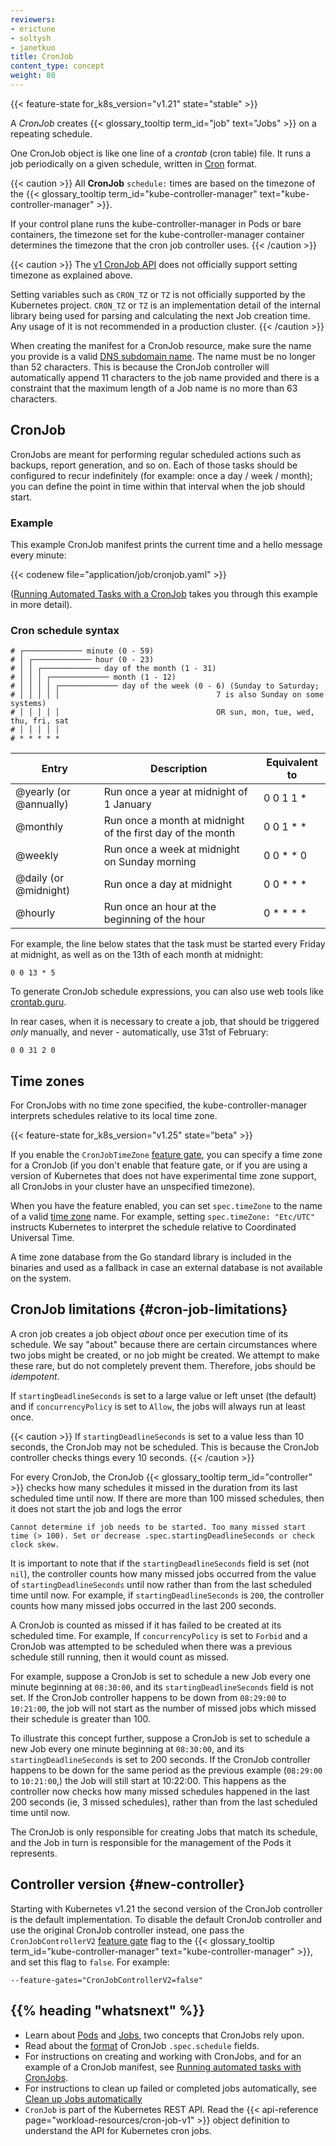 ```yaml
---
reviewers:
- erictune
- soltysh
- janetkuo
title: CronJob
content_type: concept
weight: 80
---
```


<!-- overview -->

{{< feature-state for_k8s_version="v1.21" state="stable" >}}

A _CronJob_ creates {{< glossary_tooltip term_id="job" text="Jobs" >}} on a repeating schedule.

One CronJob object is like one line of a _crontab_ (cron table) file. It runs a job periodically
on a given schedule, written in [Cron](https://en.wikipedia.org/wiki/Cron) format.

{{< caution >}}
All **CronJob** `schedule:` times are based on the timezone of the
{{< glossary_tooltip term_id="kube-controller-manager" text="kube-controller-manager" >}}.

If your control plane runs the kube-controller-manager in Pods or bare
containers, the timezone set for the kube-controller-manager container determines the timezone
that the cron job controller uses.
{{< /caution >}}

{{< caution >}}
The [v1 CronJob API](/docs/reference/kubernetes-api/workload-resources/cron-job-v1/)
does not officially support setting timezone as explained above.

Setting variables such as `CRON_TZ` or `TZ` is not officially supported by the Kubernetes project.
`CRON_TZ` or `TZ` is an implementation detail of the internal library being used
for parsing and calculating the next Job creation time. Any usage of it is not
recommended in a production cluster.
{{< /caution >}}

When creating the manifest for a CronJob resource, make sure the name you provide
is a valid [DNS subdomain name](/docs/concepts/overview/working-with-objects/names#dns-subdomain-names).
The name must be no longer than 52 characters. This is because the CronJob controller will automatically
append 11 characters to the job name provided and there is a constraint that the
maximum length of a Job name is no more than 63 characters.

<!-- body -->

## CronJob

CronJobs are meant for performing regular scheduled actions such as backups,
report generation, and so on. Each of those tasks should be configured to recur
indefinitely (for example: once a day / week / month); you can define the point
in time within that interval when the job should start.

### Example

This example CronJob manifest prints the current time and a hello message every minute:

{{< codenew file="application/job/cronjob.yaml" >}}

([Running Automated Tasks with a CronJob](/docs/tasks/job/automated-tasks-with-cron-jobs/)
takes you through this example in more detail).

### Cron schedule syntax

```
# ┌───────────── minute (0 - 59)
# │ ┌───────────── hour (0 - 23)
# │ │ ┌───────────── day of the month (1 - 31)
# │ │ │ ┌───────────── month (1 - 12)
# │ │ │ │ ┌───────────── day of the week (0 - 6) (Sunday to Saturday;
# │ │ │ │ │                                   7 is also Sunday on some systems)
# │ │ │ │ │                                   OR sun, mon, tue, wed, thu, fri, sat
# │ │ │ │ │
# * * * * *
```


| Entry 										| Description																									| Equivalent to |
| ------------- 						| ------------- 																							|-------------  |
| @yearly (or @annually)		| Run once a year at midnight of 1 January										| 0 0 1 1 * 		|
| @monthly 									| Run once a month at midnight of the first day of the month	| 0 0 1 * * 		|
| @weekly 									| Run once a week at midnight on Sunday morning								| 0 0 * * 0 		|
| @daily (or @midnight)			| Run once a day at midnight																	| 0 0 * * * 		|
| @hourly 									| Run once an hour at the beginning of the hour								| 0 * * * * 		|



For example, the line below states that the task must be started every Friday at midnight, as well as on the 13th of each month at midnight:

`0 0 13 * 5`

To generate CronJob schedule expressions, you can also use web tools like [crontab.guru](https://crontab.guru/).

In rear cases, when it is necessary to create a job, that should be triggered _only_ manually, and never - automatically, use 31st of February:

`0 0 31 2 0`

## Time zones
For CronJobs with no time zone specified, the kube-controller-manager interprets schedules relative to its local time zone.

{{< feature-state for_k8s_version="v1.25" state="beta" >}}

If you enable the  `CronJobTimeZone` [feature gate](/docs/reference/command-line-tools-reference/feature-gates/),
you can specify a time zone for a CronJob (if you don't enable that feature gate, or if you are using a version of
Kubernetes that does not have experimental time zone support, all CronJobs in your cluster have an unspecified
timezone).

When you have the feature enabled, you can set `spec.timeZone` to the name of a valid [time zone](https://en.wikipedia.org/wiki/List_of_tz_database_time_zones) name. For example, setting
`spec.timeZone: "Etc/UTC"` instructs Kubernetes to interpret the schedule relative to Coordinated Universal Time.

A time zone database from the Go standard library is included in the binaries and used as a fallback in case an external database is not available on the system.

## CronJob limitations {#cron-job-limitations}

A cron job creates a job object _about_ once per execution time of its schedule. We say "about" because there
are certain circumstances where two jobs might be created, or no job might be created. We attempt to make these rare,
but do not completely prevent them. Therefore, jobs should be _idempotent_.

If `startingDeadlineSeconds` is set to a large value or left unset (the default)
and if `concurrencyPolicy` is set to `Allow`, the jobs will always run
at least once.

{{< caution >}}
If `startingDeadlineSeconds` is set to a value less than 10 seconds, the CronJob may not be scheduled. This is because the CronJob controller checks things every 10 seconds.
{{< /caution >}}


For every CronJob, the CronJob {{< glossary_tooltip term_id="controller" >}} checks how many schedules it missed in the duration from its last scheduled time until now. If there are more than 100 missed schedules, then it does not start the job and logs the error

````
Cannot determine if job needs to be started. Too many missed start time (> 100). Set or decrease .spec.startingDeadlineSeconds or check clock skew.
````

It is important to note that if the `startingDeadlineSeconds` field is set (not `nil`), the controller counts how many missed jobs occurred from the value of `startingDeadlineSeconds` until now rather than from the last scheduled time until now. For example, if `startingDeadlineSeconds` is `200`, the controller counts how many missed jobs occurred in the last 200 seconds.

A CronJob is counted as missed if it has failed to be created at its scheduled time. For example, If `concurrencyPolicy` is set to `Forbid` and a CronJob was attempted to be scheduled when there was a previous schedule still running, then it would count as missed.

For example, suppose a CronJob is set to schedule a new Job every one minute beginning at `08:30:00`, and its
`startingDeadlineSeconds` field is not set. If the CronJob controller happens to
be down from `08:29:00` to `10:21:00`, the job will not start as the number of missed jobs which missed their schedule is greater than 100.

To illustrate this concept further, suppose a CronJob is set to schedule a new Job every one minute beginning at `08:30:00`, and its
`startingDeadlineSeconds` is set to 200 seconds. If the CronJob controller happens to
be down for the same period as the previous example (`08:29:00` to `10:21:00`,) the Job will still start at 10:22:00. This happens as the controller now checks how many missed schedules happened in the last 200 seconds (ie, 3 missed schedules), rather than from the last scheduled time until now.

The CronJob is only responsible for creating Jobs that match its schedule, and
the Job in turn is responsible for the management of the Pods it represents.

## Controller version {#new-controller}

Starting with Kubernetes v1.21 the second version of the CronJob controller
is the default implementation. To disable the default CronJob controller
and use the original CronJob controller instead, one pass the `CronJobControllerV2`
[feature gate](/docs/reference/command-line-tools-reference/feature-gates/)
flag to the {{< glossary_tooltip term_id="kube-controller-manager" text="kube-controller-manager" >}},
and set this flag to `false`. For example:

```
--feature-gates="CronJobControllerV2=false"
```


## {{% heading "whatsnext" %}}

* Learn about [Pods](/docs/concepts/workloads/pods/) and
  [Jobs](/docs/concepts/workloads/controllers/job/), two concepts
  that CronJobs rely upon.
* Read about the [format](https://pkg.go.dev/github.com/robfig/cron/v3#hdr-CRON_Expression_Format)
  of CronJob `.spec.schedule` fields.
* For instructions on creating and working with CronJobs, and for an example
  of a CronJob manifest,
  see [Running automated tasks with CronJobs](/docs/tasks/job/automated-tasks-with-cron-jobs/).
* For instructions to clean up failed or completed jobs automatically,
  see [Clean up Jobs automatically](/docs/concepts/workloads/controllers/job/#clean-up-finished-jobs-automatically)
* `CronJob` is part of the Kubernetes REST API.
  Read the {{< api-reference page="workload-resources/cron-job-v1" >}}
  object definition to understand the API for Kubernetes cron jobs.
